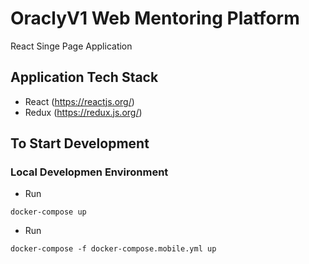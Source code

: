 # OraclyV1 Web Mentoring Platform

React Singe Page Application

## Application Tech Stack

- React (https://reactjs.org/)
- Redux (https://redux.js.org/)

## To Start Development

### Local Developmen Environment

- Run

```
docker-compose up
```

- Run

```
docker-compose -f docker-compose.mobile.yml up
```
